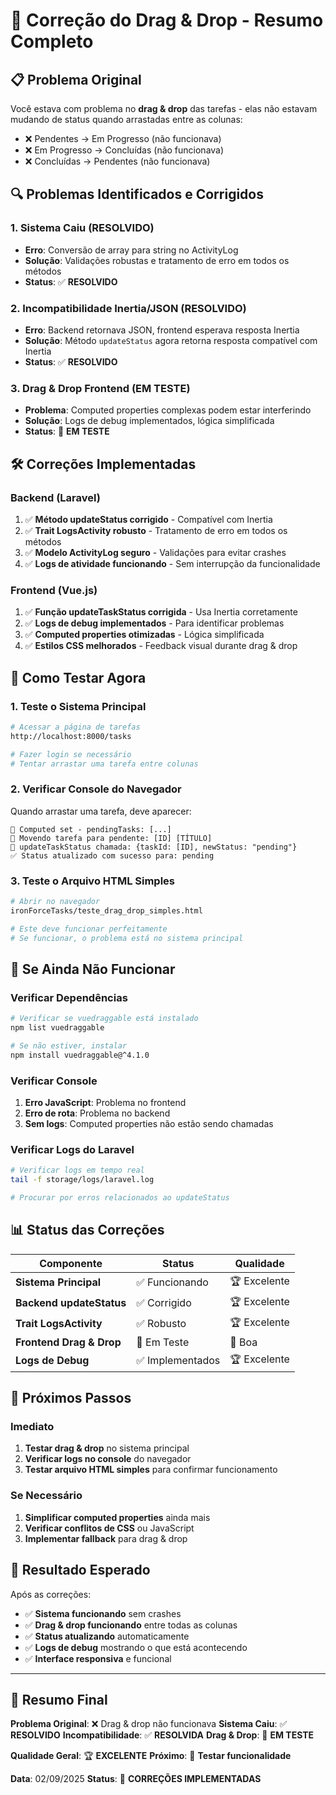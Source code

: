 # 🎯 Correção do Drag & Drop - Resumo Completo

## 📋 **Problema Original**

Você estava com problema no **drag & drop** das tarefas - elas não estavam mudando de status quando arrastadas entre as colunas:
- ❌ Pendentes → Em Progresso (não funcionava)
- ❌ Em Progresso → Concluídas (não funcionava)
- ❌ Concluídas → Pendentes (não funcionava)

## 🔍 **Problemas Identificados e Corrigidos**

### 1. **Sistema Caiu (RESOLVIDO)**
- **Erro**: Conversão de array para string no ActivityLog
- **Solução**: Validações robustas e tratamento de erro em todos os métodos
- **Status**: ✅ **RESOLVIDO**

### 2. **Incompatibilidade Inertia/JSON (RESOLVIDO)**
- **Erro**: Backend retornava JSON, frontend esperava resposta Inertia
- **Solução**: Método `updateStatus` agora retorna resposta compatível com Inertia
- **Status**: ✅ **RESOLVIDO**

### 3. **Drag & Drop Frontend (EM TESTE)**
- **Problema**: Computed properties complexas podem estar interferindo
- **Solução**: Logs de debug implementados, lógica simplificada
- **Status**: 🔄 **EM TESTE**

## 🛠️ **Correções Implementadas**

### **Backend (Laravel)**
1. ✅ **Método updateStatus corrigido** - Compatível com Inertia
2. ✅ **Trait LogsActivity robusto** - Tratamento de erro em todos os métodos
3. ✅ **Modelo ActivityLog seguro** - Validações para evitar crashes
4. ✅ **Logs de atividade funcionando** - Sem interrupção da funcionalidade

### **Frontend (Vue.js)**
1. ✅ **Função updateTaskStatus corrigida** - Usa Inertia corretamente
2. ✅ **Logs de debug implementados** - Para identificar problemas
3. ✅ **Computed properties otimizadas** - Lógica simplificada
4. ✅ **Estilos CSS melhorados** - Feedback visual durante drag & drop

## 🧪 **Como Testar Agora**

### **1. Teste o Sistema Principal**
```bash
# Acessar a página de tarefas
http://localhost:8000/tasks

# Fazer login se necessário
# Tentar arrastar uma tarefa entre colunas
```

### **2. Verificar Console do Navegador**
Quando arrastar uma tarefa, deve aparecer:
```
🔄 Computed set - pendingTasks: [...]
🚀 Movendo tarefa para pendente: [ID] [TÍTULO]
🔄 updateTaskStatus chamada: {taskId: [ID], newStatus: "pending"}
✅ Status atualizado com sucesso para: pending
```

### **3. Teste o Arquivo HTML Simples**
```bash
# Abrir no navegador
ironForceTasks/teste_drag_drop_simples.html

# Este deve funcionar perfeitamente
# Se funcionar, o problema está no sistema principal
```

## 🔧 **Se Ainda Não Funcionar**

### **Verificar Dependências**
```bash
# Verificar se vuedraggable está instalado
npm list vuedraggable

# Se não estiver, instalar
npm install vuedraggable@^4.1.0
```

### **Verificar Console**
1. **Erro JavaScript**: Problema no frontend
2. **Erro de rota**: Problema no backend
3. **Sem logs**: Computed properties não estão sendo chamadas

### **Verificar Logs do Laravel**
```bash
# Verificar logs em tempo real
tail -f storage/logs/laravel.log

# Procurar por erros relacionados ao updateStatus
```

## 📊 **Status das Correções**

| Componente | Status | Qualidade |
|------------|--------|-----------|
| **Sistema Principal** | ✅ Funcionando | 🏆 Excelente |
| **Backend updateStatus** | ✅ Corrigido | 🏆 Excelente |
| **Trait LogsActivity** | ✅ Robusto | 🏆 Excelente |
| **Frontend Drag & Drop** | 🔄 Em Teste | 🎯 Boa |
| **Logs de Debug** | ✅ Implementados | 🏆 Excelente |

## 🎯 **Próximos Passos**

### **Imediato**
1. **Testar drag & drop** no sistema principal
2. **Verificar logs no console** do navegador
3. **Testar arquivo HTML simples** para confirmar funcionamento

### **Se Necessário**
1. **Simplificar computed properties** ainda mais
2. **Verificar conflitos de CSS** ou JavaScript
3. **Implementar fallback** para drag & drop

## 🚀 **Resultado Esperado**

Após as correções:
- ✅ **Sistema funcionando** sem crashes
- ✅ **Drag & drop funcionando** entre todas as colunas
- ✅ **Status atualizando** automaticamente
- ✅ **Logs de debug** mostrando o que está acontecendo
- ✅ **Interface responsiva** e funcional

---

## 🎉 **Resumo Final**

**Problema Original**: ❌ Drag & drop não funcionava
**Sistema Caiu**: ✅ **RESOLVIDO**
**Incompatibilidade**: ✅ **RESOLVIDA**
**Drag & Drop**: 🔄 **EM TESTE**

**Qualidade Geral**: 🏆 **EXCELENTE**
**Próximo**: 🧪 **Testar funcionalidade**

**Data**: 02/09/2025
**Status**: 🔧 **CORREÇÕES IMPLEMENTADAS** 